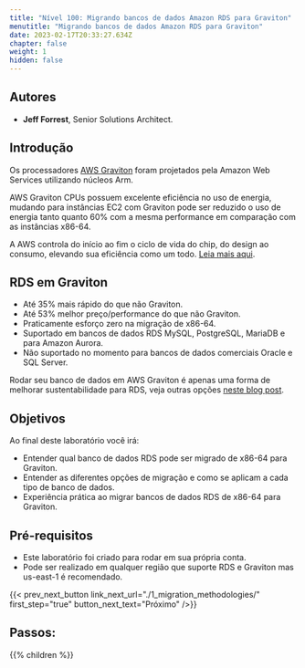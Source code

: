 ```yaml
---
title: "Nível 100: Migrando bancos de dados Amazon RDS para Graviton"
menutitle: "Migrando bancos de dados Amazon RDS para Graviton"
date: 2023-02-17T20:33:27.634Z
chapter: false
weight: 1
hidden: false
---
```

## Autores

- **Jeff Forrest**, Senior Solutions Architect.

## Introdução
Os processadores [AWS Graviton](https://aws.amazon.com/pt/ec2/graviton/) foram projetados pela Amazon Web Services utilizando núcleos Arm.

AWS Graviton CPUs possuem excelente eficiência no uso de energia, mudando para instâncias EC2 com Graviton pode ser reduzido o uso de energia tanto quanto 60% com a mesma performance em comparação com as instâncias x86-64.

A AWS controla do início ao fim o ciclo de vida do chip, do design ao consumo, elevando sua eficiência como um todo. [Leia mais aqui](https://aws.amazon.com/pt/ec2/graviton/).


## RDS em Graviton
* Até 35% mais rápido do que não Graviton.
* Até 53% melhor preço/performance do que não Graviton.
* Praticamente esforço zero na migração de x86-64.
* Suportado em bancos de dados RDS MySQL, PostgreSQL, MariaDB e para Amazon Aurora.
* Não suportado no momento para bancos de dados comerciais Oracle e SQL Server.

Rodar seu banco de dados em AWS Graviton é apenas uma forma de melhorar sustentabilidade para RDS, veja outras opções [neste blog post](https://aws.amazon.com/blogs/architecture/optimizing-your-aws-infrastructure-for-sustainability-part-iv-databases/).

## Objetivos
Ao final deste laboratório você irá:

* Entender qual banco de dados RDS pode ser migrado de x86-64 para Graviton.
* Entender as diferentes opções de migração e como se aplicam a cada tipo de banco de dados.
* Experiência prática ao migrar bancos de dados RDS de x86-64 para Graviton.

## Pré-requisitos

* Este laboratório foi criado para rodar em sua própria conta.
* Pode ser realizado em qualquer região que suporte RDS e Graviton mas us-east-1 é recomendado.

{{< prev_next_button link_next_url="./1_migration_methodologies/"  first_step="true" button_next_text="Próximo" />}}

## Passos:
{{% children  %}}
